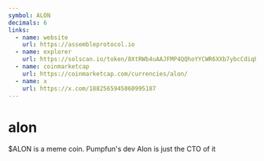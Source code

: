 ```yaml
---
symbol: ALON
decimals: 6
links:
  - name: website
    url: https://assembleprotocol.io
  - name: explorer
    url: https://solscan.io/token/8XtRWb4uAAJFMP4QQhoYYCWR6XXb7ybcCdiqPwz9s5WS
  - name: coinmarketcap
    url: https://coinmarketcap.com/currencies/alon/
  - name: x
    url: https://x.com/1882565945060995187
---
```


# alon

$ALON is a meme coin. Pumpfun's dev Alon is just the CTO of it
